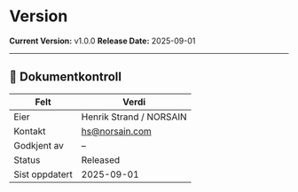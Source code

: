 # Version

**Current Version:** v1.0.0
**Release Date:** 2025-09-01

---

## 📜 Dokumentkontroll
| Felt          | Verdi                   |
|---------------|-------------------------|
| Eier          | Henrik Strand / NORSAIN |
| Kontakt       | hs@norsain.com          |
| Godkjent av   | –                       |
| Status        | Released                |
| Sist oppdatert| 2025-09-01              |
